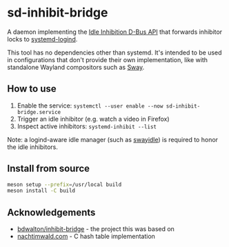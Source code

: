 # sd-inhibit-bridge

A daemon implementing the
[Idle Inhibition D-Bus API](https://specifications.freedesktop.org/idle-inhibit-spec/latest/)
that forwards inhibitor locks to
[systemd-logind](https://www.freedesktop.org/software/systemd/man/latest/org.freedesktop.login1.html).

This tool has no dependencies other than systemd.
It's intended to be used in configurations that don't provide their own
implementation, like with standalone Wayland compositors such as
[Sway](https://github.com/swaywm/sway).

## How to use

1. Enable the service: `systemctl --user enable --now sd-inhibit-bridge.service`
2. Trigger an idle inhibitor (e.g. watch a video in Firefox)
3. Inspect active inhibitors: `systemd-inhibit --list`

Note: a logind-aware idle manager
(such as [swayidle](https://github.com/swaywm/swayidle))
is required to honor the idle inhibitors.

## Install from source

```sh
meson setup --prefix=/usr/local build
meson install -C build
```

## Acknowledgements

- [bdwalton/inhibit-bridge](https://github.com/bdwalton/inhibit-bridge) -
the project this was based on
- [nachtimwald.com](https://nachtimwald.com/2020/03/06/generic-hashtable-in-c/) -
C hash table implementation
